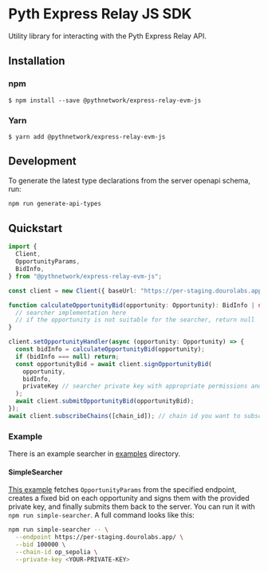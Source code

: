 # Pyth Express Relay JS SDK

Utility library for interacting with the Pyth Express Relay API.

## Installation

### npm

```
$ npm install --save @pythnetwork/express-relay-evm-js
```

### Yarn

```
$ yarn add @pythnetwork/express-relay-evm-js
```

## Development

To generate the latest type declarations from the server openapi schema, run:

```bash
npm run generate-api-types
```

## Quickstart

```typescript
import {
  Client,
  OpportunityParams,
  BidInfo,
} from "@pythnetwork/express-relay-evm-js";

const client = new Client({ baseUrl: "https://per-staging.dourolabs.app/" });

function calculateOpportunityBid(opportunity: Opportunity): BidInfo | null {
  // searcher implementation here
  // if the opportunity is not suitable for the searcher, return null
}

client.setOpportunityHandler(async (opportunity: Opportunity) => {
  const bidInfo = calculateOpportunityBid(opportunity);
  if (bidInfo === null) return;
  const opportunityBid = await client.signOpportunityBid(
    opportunity,
    bidInfo,
    privateKey // searcher private key with appropriate permissions and assets
  );
  await client.submitOpportunityBid(opportunityBid);
});
await client.subscribeChains([chain_id]); // chain id you want to subscribe to
```

### Example

There is an example searcher in [examples](./src/examples/) directory.

#### SimpleSearcher

[This example](./src/examples/SimpleSearcher.ts) fetches `OpportunityParams` from the specified endpoint,
creates a fixed bid on each opportunity and signs them with the provided private key, and finally submits them back to the server. You can run it with
`npm run simple-searcher`. A full command looks like this:

```bash
npm run simple-searcher -- \
  --endpoint https://per-staging.dourolabs.app/ \
  --bid 100000 \
  --chain-id op_sepolia \
  --private-key <YOUR-PRIVATE-KEY>
```
